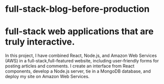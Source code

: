 # full-stack-blog-before-production
# full-stack web applications that are truly interactive.

In this project, I have combined React, Node.js, and Amazon Web Services (AWS) in a full-stack,full-featured website, including user-friendly forms for posting articles and comments.
I create an interface from React components, develop a Node.js server, tie in a MongoDB database, and deploy my site on Amazon Web Services.
